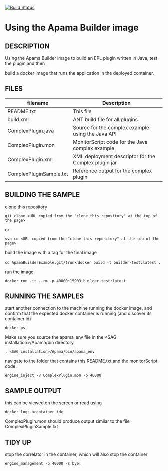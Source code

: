 [![Build Status](https://travis-ci.com/CaribouJohn/ApamaBuilderExample.svg?branch=master)](https://travis-ci.com/CaribouJohn/ApamaBuilderExample)

# Using the Apama Builder image

## DESCRIPTION

Using the Apama Builder image to build an EPL plugin written in Java, test the plugin and then 

build a docker image that runs the application in the deployed container. 

## FILES

| filename               | Description |
|------------------------|-------------|
|README.txt              |This file|
|build.xml               |ANT build file for all plugins|
|ComplexPlugin.java      |Source for the complex example using the Java API|
|ComplexPlugin.mon       |MonitorScript code for the Java complex example|
|ComplexPlugin.xml       |XML deployment descriptor for the Complex plugin jar|
|ComplexPluginSample.txt |Reference output for the complex plugin|

## BUILDING THE SAMPLE

clone this repository 

`git clone <URL copied from the "clone this repository" at the top of the page>`
      
or
      
`svn co <URL copied from the "clone this repository" at the top of the page>`

build the image with a tag for the final image

`cd ApamaBuilderExample.git/trunk`
`docker build -t builder-test:latest .`

run the image 

`docker run -it --rm -p 40000:15903 builder-test:latest`

## RUNNING THE SAMPLES

start another connection to the machine running the docker image, and confirm that the expected docker container is running (and discover its container id)

`docker ps`

Make sure you source the apama_env file in the \<SAG installation\>/Apama/bin directory

`. <SAG installation>/Apama/bin/apama_env`

navigate to the folder that contains this README.txt and the monitorScript code. 

`engine_inject -v ComplexPlugin.mon -p 40000`

## SAMPLE OUTPUT

this can be viewed on the screen or read using

`docker logs <container id>`

ComplexPlugin.mon should produce output similar to the file ComplexPluginSample.txt

## TIDY UP

stop the correlator in the container, which will also stop the container 

`engine_management -p 40000 -s bye!`
